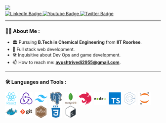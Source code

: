 <div >
<div id="header">
  <img src="https://readme-typing-svg.herokuapp.com/?lines=Hello,+There!+%F0%9F%91%8B;This+is+Ayush+Trivedi....;Nice+to+meet+you!&center=true&size=25" width="370"/>
  
</div>
  
<div id="badges">
  <a href="https://www.linkedin.com/in/ayush-trivedi-617151262/">
    <img src="https://img.shields.io/badge/LinkedIn-blue?style=for-the-badge&logo=linkedin&logoColor=white" alt="LinkedIn Badge"/>
  </a>
  <a href="https://www.youtube.com/channel/UC08PfwYNRuKKnjVOcUo5prg">
    <img src="https://img.shields.io/badge/YouTube-red?style=for-the-badge&logo=youtube&logoColor=white" alt="Youtube Badge"/>
  </a>
  <a href="">
    <img src="https://img.shields.io/badge/Twitter-blue?style=for-the-badge&logo=twitter&logoColor=white" alt="Twitter Badge"/>
  </a>
</div>
  
---

### :man_technologist: About Me :

- 🏛️ Pursuing **B.Tech in Chemical Engineering** from **IIT Roorkee**.
- 🚀 Full stack web development.
- 🛠️ Inquisitive about Dev Ops and game development.
- 📫 How to reach me: **ayushtrivedi2955@gmail.com**.

---

### :hammer_and_wrench: Languages and Tools :

<div>
  <img src="https://github.com/devicons/devicon/blob/master/icons/react/react-original-wordmark.svg" title="React" alt="React" width="40" height="40"/>&nbsp;
    <img src="https://github.com/devicons/devicon/blob/master/icons/redux/redux-original.svg" title="Redux" alt="Redux " width="40" height="40"/>&nbsp;
   <img src="https://github.com/devicons/devicon/blob/master/icons/tailwindcss/tailwindcss-plain.svg" width="40" height="40"/>&nbsp;
    <img src="https://github.com/devicons/devicon/blob/master/icons/postgresql/postgresql-original.svg"  width="40" height="40"/>&nbsp;
  <img src="https://github.com/devicons/devicon/blob/master/icons/mongodb/mongodb-original-wordmark.svg" title="MongoDb" alt="mongodb" width="40" height="40"/>&nbsp;
       <img src="https://github.com/devicons/devicon/blob/master/icons/nestjs/nestjs-plain.svg"  width="40" height="40"/>&nbsp;
    <img src="https://github.com/devicons/devicon/blob/master/icons/nodejs/nodejs-original-wordmark.svg" title="NodeJS" alt="NodeJS" width="40" height="40"/>&nbsp;
  <img src="https://github.com/devicons/devicon/blob/master/icons/typescript/typescript-plain.svg" alt="TypeScript" width="40" height="40"/>&nbsp;
    <img src="https://github.com/devicons/devicon/blob/master/icons/cplusplus/cplusplus-line.svg" title="cpp" alt="cpp" width="40" height="40"/>&nbsp;
      <img src="https://github.com/devicons/devicon/blob/master/icons/jupyter/jupyter-original.svg" width="40" height="40"/>&nbsp;
    <img src="https://github.com/devicons/devicon/blob/master/icons/docker/docker-original.svg"  alt="Docker" width="40" height="40" />&nbsp;
    <img src="https://github.com/devicons/devicon/blob/master/icons/git/git-original-wordmark.svg" title="Git" alt="Git" width="40" height="40"/>&nbsp;     
  <img src="https://github.com/devicons/devicon/blob/master/icons/mocha/mocha-plain.svg"  alt="Mocha" width="40" height="40" />&nbsp;
  <img src="https://github.com/devicons/devicon/blob/master/icons/css3/css3-plain-wordmark.svg"  title="CSS3" alt="CSS" width="40" height="40"/>&nbsp;
   <img src="https://github.com/devicons/devicon/blob/master/icons/bash/bash-plain.svg"  alt="Bash" width="40" height="40" />&nbsp;
</div>
 
</div>
